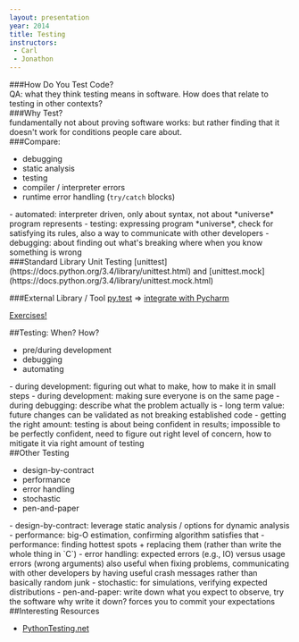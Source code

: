 ```yaml
---
layout: presentation
year: 2014
title: Testing
instructors:
 - Carl
 - Jonathon
---
```

<section markdown="block">
###How Do You Test Code?

<aside class="notes">
QA: what they think testing means in software.  How does that relate to
testing in other contexts?
</aside>
</section>

<section>
<section markdown="block">
###Why Test?

<aside class="notes">
fundamentally not about proving software works: but rather finding that it
doesn't work for conditions people care about.
</aside>
</section>

<section markdown="block">
###Compare:

- debugging
- static analysis
- testing
- compiler / interpreter errors
- runtime error handling (`try/catch` blocks)

<aside class="notes" markdown="block">
- automated: interpreter driven, only about syntax,
not about *universe* program represents
- testing: expressing program *universe*, check for satisfying its rules,
also a way to communicate with other developers
- debugging: about finding out what's breaking where when you know something is wrong
</aside>
</section>

</section>

<section markdown="block">
###Standard Library Unit Testing
[unittest](https://docs.python.org/3.4/library/unittest.html)
and [unittest.mock](https://docs.python.org/3.4/library/unittest.mock.html)

###External Library / Tool
[py.test](http://pytest.org/latest/) => [integrate with Pycharm](http://stackoverflow.com/questions/6397063/how-do-i-configure-pycharm-to-run-py-test-tests)

</section>

<section markdown="block">

[Exercises!](sessions/2014/testing/exercises.html)

</section>

<section markdown="block">
##Testing: When? How?

- pre/during development
- debugging
- automating

<aside class="notes" markdown="block">
- during development: figuring out what to make, how to make it in small steps
- during development: making sure everyone is on the same page
- during debugging: describe what the problem actually is
- long term value: future changes can be validated as not breaking established
code
- getting the right amount: testing is about being confident in results;
impossible to be perfectly confident, need to figure out right level of concern,
how to mitigate it via right amount of testing
</aside>

</section>

<section markdown="block">
##Other Testing

- design-by-contract
- performance
- error handling
- stochastic
- pen-and-paper

<aside class="notes" markdown="block">
- design-by-contract: leverage static analysis / options for dynamic analysis
- performance: big-O estimation, confirming algorithm satisfies that
- performance: finding hottest spots + replacing them (rather than write
	the whole thing in `C`)
- error handling: expected errors (e.g., IO) versus usage errors (wrong arguments)
also useful when fixing problems, communicating with other developers by having
useful crash messages rather than basically random junk
- stochastic: for simulations, verifying expected distributions
- pen-and-paper: write down what you expect to observe, try the software
why write it down? forces you to commit your expectations
</aside>

</section>

<section markdown="block">
##Interesting Resources

- [PythonTesting.net](http://pythontesting.net/)

</section>
